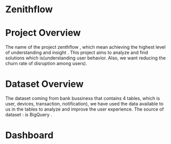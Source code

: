 # Zenithflow
# Project Overview

The name of the project zenthflow , which mean achieving the highest level of understanding and insight .
This project aims to analyze and find solutions which is(understanding user behavior. Also, we want reducing the churn rate of disruption among users).

# Dataset Overview 
The dataset coming from bank bussiness that contains 4 tables, which is user, devices, transaction, notification), we have used the data available to us in the tables to analyze and improve the user experience.
The source of dataset : is BigQuery .

# Dashboard
